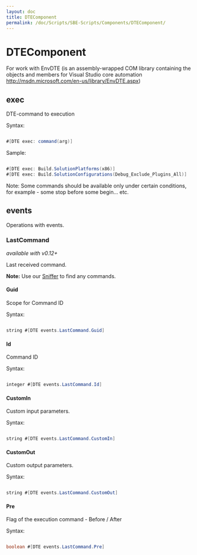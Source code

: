 ```yaml
---
layout: doc
title: DTEComponent
permalink: /doc/Scripts/SBE-Scripts/Components/DTEComponent/
---
```

# DTEComponent

For work with EnvDTE 
(is an assembly-wrapped COM library containing the objects and members for Visual Studio core automation http://msdn.microsoft.com/en-us/library/EnvDTE.aspx)

## exec

DTE-command to execution

Syntax:

```java 

#[DTE exec: command(arg)]
```

Sample:

```java 

#[DTE exec: Build.SolutionPlatforms(x86)] 
#[DTE exec: Build.SolutionConfigurations(Debug_Exclude_Plugins_All)]
```

Note: Some commands should be available only under certain conditions, for example - some stop before some begin... etc.

## events

Operations with events.

### LastCommand

*available with v0.12+*

Last received command.

**Note:** Use our [Sniffer]({{site.baseurl}}/{{site.docp}}/Events/CommandEvent/) to find any commands.

#### Guid

Scope for Command ID

Syntax:

```java 

string #[DTE events.LastCommand.Guid]
```

#### Id

Command ID

Syntax:

```java 

integer #[DTE events.LastCommand.Id]
```

#### CustomIn

Custom input parameters.

Syntax:

```java 

string #[DTE events.LastCommand.CustomIn]
```

#### CustomOut

Custom output parameters.

Syntax:

```java 

string #[DTE events.LastCommand.CustomOut]
```

#### Pre

Flag of the execution command - Before / After

Syntax:

```java 

boolean #[DTE events.LastCommand.Pre]
```